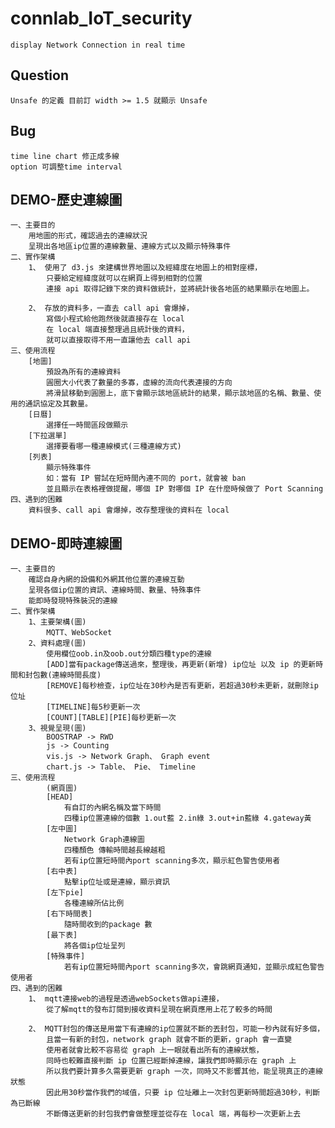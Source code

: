 # connlab_IoT_security
	display Network Connection in real time

## Question
	Unsafe 的定義 目前訂 width >= 1.5 就顯示 Unsafe
## Bug
	time line chart 修正成多線
	option 可調整time interval

## DEMO-歷史連線圖
	一、主要目的	
		用地圖的形式，確認過去的連線狀況
		呈現出各地區ip位置的連線數量、連線方式以及顯示特殊事件
	二、實作架構
		1、 使用了 d3.js 來建構世界地圖以及經緯度在地圖上的相對座標，
			只要給定經緯度就可以在網頁上得到相對的位置
			連接 api 取得記錄下來的資料做統計，並將統計後各地區的結果顯示在地圖上。
		
		2、 存放的資料多，一直去 call api 會爆掉，
			寫個小程式給他跑然後就直接存在 local
			在 local 端直接整理過且統計後的資料，
			就可以直接取得不用一直讓他去 call api
	三、使用流程
		[地圖]
			預設為所有的連線資料
			圓圈大小代表了數量的多寡，虛線的流向代表連接的方向
			將滑鼠移動到圓圈上，底下會顯示該地區統計的結果，顯示該地區的名稱、數量、使用的通訊協定及其數量。
		[日曆]
			選擇任一時間區段做顯示
		[下拉選單]
			選擇要看哪一種連線模式(三種連線方式)
		[列表]
			顯示特殊事件
			如：當有 IP 嘗試在短時間內連不同的 port，就會被 ban
			並且顯示在表格裡做提醒，哪個 IP 對哪個 IP 在什麼時候做了 Port Scanning
	四、遇到的困難 
		資料很多、call api 會爆掉，改存整理後的資料在 local
## DEMO-即時連線圖
	一、主要目的
		確認自身內網的設備和外網其他位置的連線互動
		呈現各個ip位置的資訊、連線時間、數量、特殊事件
		能即時發現特殊裝況的連線
	二、實作架構
		1、主要架構(圖)
			MQTT、WebSocket
		2、資料處理(圖)
			使用欄位oob.in及oob.out分類四種type的連線
			[ADD]當有package傳送過來，整理後，再更新(新增) ip位址 以及 ip 的更新時間和封包數(連線時間長度)
			[REMOVE]每秒檢查，ip位址在30秒內是否有更新，若超過30秒未更新，就刪除ip位址 
			[TIMELINE]每5秒更新一次
			[COUNT][TABLE][PIE]每秒更新一次
		3、視覺呈現(圖)
			BOOSTRAP -> RWD
			js -> Counting
			vis.js -> Network Graph、 Graph event
			chart.js -> Table、 Pie、 Timeline
	三、使用流程
			(網頁圖)
			[HEAD]
				有自訂的內網名稱及當下時間
				四種ip位置連線的個數 1.out藍 2.in綠 3.out+in藍綠 4.gateway黃
			[左中圖]
				Network Graph連線圖 
				四種顏色 傳輸時間越長線越粗
				若有ip位置短時間內port scanning多次，顯示紅色警告使用者
			[右中表]
				點擊ip位址或是連線，顯示資訊
			[左下pie]
				各種連線所佔比例
			[右下時間表]
				隨時間收到的package 數	
			[最下表]
				將各個ip位址呈列
			[特殊事件]
				若有ip位置短時間內port scanning多次，會跳網頁通知，並顯示成紅色警告使用者
	四、遇到的困難
		1、 mqtt連接web的過程是透過webSockets做api連接，
			從了解mqtt的發布訂閱到接收資料呈現在網頁應用上花了較多的時間
		
		2、 MQTT封包的傳送是用當下有連線的ip位置就不斷的丟封包，可能一秒內就有好多個，
			且當一有新的封包，network graph 就會不斷的更新，graph 會一直變
			使用者就會比較不容易從 graph 上一眼就看出所有的連線狀態，
			同時也較難直接判斷 ip 位置已經斷掉連線，讓我們即時顯示在 graph 上
			所以我們要計算多久需要更新 graph 一次，同時又不影響其他，能呈現真正的連線狀態
			因此用30秒當作我們的域值，只要 ip 位址離上一次封包更新時間超過30秒，判斷為已斷線
			不斷傳送更新的封包我們會做整理並從存在 local 端，再每秒一次更新上去
	
